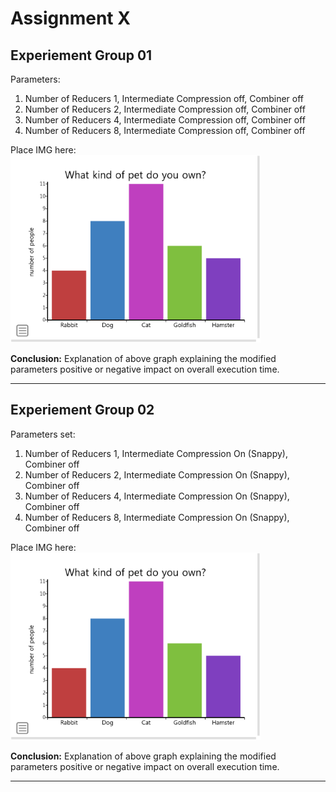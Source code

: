 # Assignment X

## Experiement Group 01

Parameters:

1. Number of Reducers 1, Intermediate Compression off, Combiner off
1. Number of Reducers 2, Intermediate Compression off, Combiner off
1. Number of Reducers 4, Intermediate Compression off, Combiner off
1. Number of Reducers 8, Intermediate Compression off, Combiner off

Place IMG here:
![*Experiemnt 01*](../images/bar-graph2.png "Bar graph example")

**Conclusion:**
Explanation of above graph explaining the modified parameters positive or negative impact on overall execution time.

---

## Experiement Group 02

Parameters set:

1. Number of Reducers 1, Intermediate Compression On (Snappy), Combiner off
1. Number of Reducers 2, Intermediate Compression On (Snappy), Combiner off
1. Number of Reducers 4, Intermediate Compression On (Snappy), Combiner off
1. Number of Reducers 8, Intermediate Compression On (Snappy), Combiner off

Place IMG here:
![*Experiemnt 01*](../images/bar-graph2.png "Bar graph example")

**Conclusion:**
Explanation of above graph explaining the modified parameters positive or negative impact on overall execution time.

---